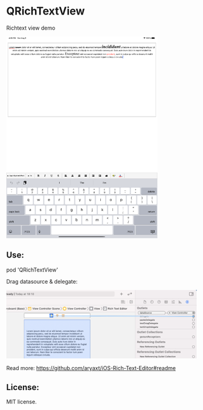 # QRichTextView
Richtext view demo

<img src="image/image.png" width="400">

## Use:

pod 'QRichTextView'

Drag datasource & delegate:

<img src="image/sample.png">

Read more:
https://github.com/aryaxt/iOS-Rich-Text-Editor#readme

## License: 
MIT license.

